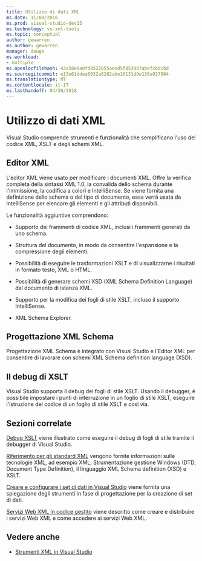 ```yaml
---
title: Utilizzo di dati XML
ms.date: 11/04/2016
ms.prod: visual-studio-dev15
ms.technology: vs-xml-tools
ms.topic: conceptual
author: gewarren
ms.author: gewarren
manager: douge
ms.workload:
- multiple
ms.openlocfilehash: 43a58e9a0fd8522655aeed5f8539b7abefcb9cb8
ms.sourcegitcommit: e13e61ddea6032a8282abe16131d9e136a927984
ms.translationtype: MT
ms.contentlocale: it-IT
ms.lasthandoff: 04/26/2018
---
```

# <a name="working-with-xml-data"></a>Utilizzo di dati XML

Visual Studio comprende strumenti e funzionalità che semplificano l'uso del codice XML, XSLT e degli schemi XML.

## <a name="xml-editor"></a>Editor XML

L'editor XML viene usato per modificare i documenti XML. Offre la verifica completa della sintassi XML 1.0, la convalida dello schema durante l'immissione, la codifica a colori e IntelliSense. Se viene fornita una definizione dello schema o del tipo di documento, essa verrà usata da IntelliSense per elencare gli elementi e gli attributi disponibili.

Le funzionalità aggiuntive comprendono:

- Supporto dei frammenti di codice XML, inclusi i frammenti generati da uno schema.

- Struttura del documento, in modo da consentire l'espansione e la compressione degli elementi.

- Possibilità di eseguire le trasformazioni XSLT e di visualizzarne i risultati in formato testo, XML o HTML.

- Possibilità di generare schemi XSD (XML Schema Definition Language) dal documento di istanza XML.

- Supporto per la modifica dei fogli di stile XSLT, incluso il supporto IntelliSense.

- XML Schema Explorer.

## <a name="xml-schema-designer"></a>Progettazione XML Schema

Progettazione XML Schema è integrato con Visual Studio e l'Editor XML per consentire di lavorare con schemi XML Schema definition language (XSD).

## <a name="xslt-debugging"></a>Il debug di XSLT

Visual Studio supporta il debug dei fogli di stile XSLT. Usando il debugger, è possibile impostare i punti di interruzione in un foglio di stile XSLT, eseguire l'istruzione del codice di un foglio di stile XSLT e così via.

## <a name="related-sections"></a>Sezioni correlate

[Debug XSLT](../xml-tools/debugging-xslt.md) viene illustrato come eseguire il debug di fogli di stile tramite il debugger di Visual Studio.

[Riferimento per gli standard XML](http://msdn.microsoft.com/79c78508-c9d0-423a-a00f-672e855de401) vengono fornite informazioni sulle tecnologie XML, ad esempio XML, Strumentazione gestione Windows (DTD, Document Type Definition), il linguaggio XML Schema definition (XSD) e XSLT.

[Creare e configurare i set di dati in Visual Studio](../data-tools/create-and-configure-datasets-in-visual-studio.md) viene fornita una spiegazione degli strumenti in fase di progettazione per la creazione di set di dati.

[Servizi Web XML in codice gestito](http://msdn.microsoft.com/c9a7dc25-3e68-4723-bfb7-de4320830196) viene descritto come creare e distribuire i servizi Web XML e come accedere ai servizi Web XML.

## <a name="see-also"></a>Vedere anche

- [Strumenti XML in Visual Studio](../xml-tools/xml-tools-in-visual-studio.md)